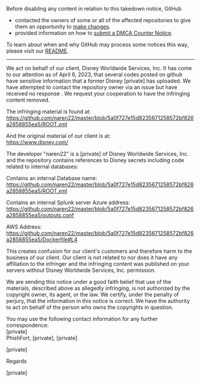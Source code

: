 Before disabling any content in relation to this takedown notice, GitHub
- contacted the owners of some or all of the affected repositories to give them an opportunity to [make changes](https://docs.github.com/en/github/site-policy/dmca-takedown-policy#a-how-does-this-actually-work).
- provided information on how to [submit a DMCA Counter Notice](https://docs.github.com/en/articles/guide-to-submitting-a-dmca-counter-notice).

To learn about when and why GitHub may process some notices this way, please visit our [README](https://github.com/github/dmca/blob/master/README.md#anatomy-of-a-takedown-notice).

---

We act on behalf of our client, Disney Worldwide Services, Inc. It has come to our attention as of April 6, 2023, that several codes posted on github have sensitive information that a former Disney [private] has uploaded. We have attempted to contact the repository owner via an issue but have received no response . We request your cooperation to have the infringing content removed.

The infringing material is found at:  
https://github.com/naren22/master/blob/5a0f727e15d8235671258572bf826a2858855ea5/ROOT.xml

And the original material of our client is at:  
https://www.disney.com/

The developer "naren22" is a [private] of  Disney Worldwide Services, Inc.  and the repository contains references to Disney secrets including code related to internal databases:  

Contains an internal Database name:  
https://github.com/naren22/master/blob/5a0f727e15d8235671258572bf826a2858855ea5/ROOT.xml

Contains an internal Splunk server Azure address: https://github.com/naren22/master/blob/5a0f727e15d8235671258572bf826a2858855ea5/outputs.conf

AWS Address:  
https://github.com/naren22/master/blob/5a0f727e15d8235671258572bf826a2858855ea5/Dockerfile#L4


This creates confusion for our client's customers and therefore harm to the business of our client. Our client is not related to nor does it have any affiliation to the infringer and the infringing content was published on your servers without  Disney Worldwide Services, Inc. permission.

We are sending this notice under a good faith belief that use of the materials, described above as allegedly infringing, is not authorized by the copyright owner, its agent, or the law. We certify, under the penalty of perjury, that the information in this notice is correct. We have the authority to act on behalf of the person who owns the copyrights in question.

You may use the following contact information for any further correspondence:  
[private]  
PhishFort, [private], [private]

[private]

Regards

[private]
